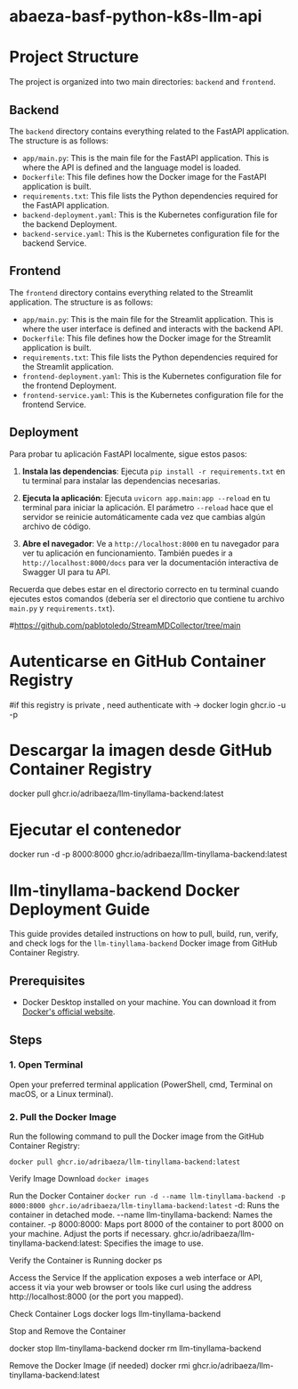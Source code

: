 # abaeza-basf-python-k8s-llm-api
# Project Structure

The project is organized into two main directories: `backend` and `frontend`.

## Backend

The `backend` directory contains everything related to the FastAPI application. The structure is as follows:

- `app/main.py`: This is the main file for the FastAPI application. This is where the API is defined and the language model is loaded.
- `Dockerfile`: This file defines how the Docker image for the FastAPI application is built.
- `requirements.txt`: This file lists the Python dependencies required for the FastAPI application.
- `backend-deployment.yaml`: This is the Kubernetes configuration file for the backend Deployment.
- `backend-service.yaml`: This is the Kubernetes configuration file for the backend Service.

## Frontend

The `frontend` directory contains everything related to the Streamlit application. The structure is as follows:

- `app/main.py`: This is the main file for the Streamlit application. This is where the user interface is defined and interacts with the backend API.
- `Dockerfile`: This file defines how the Docker image for the Streamlit application is built.
- `requirements.txt`: This file lists the Python dependencies required for the Streamlit application.
- `frontend-deployment.yaml`: This is the Kubernetes configuration file for the frontend Deployment.
- `frontend-service.yaml`: This is the Kubernetes configuration file for the frontend Service.

## Deployment


Para probar tu aplicación FastAPI localmente, sigue estos pasos:

1. **Instala las dependencias**: Ejecuta `pip install -r requirements.txt` en tu terminal para instalar las dependencias necesarias.

2. **Ejecuta la aplicación**: Ejecuta `uvicorn app.main:app --reload` en tu terminal para iniciar la aplicación. El parámetro `--reload` hace que el servidor se reinicie automáticamente cada vez que cambias algún archivo de código.

3. **Abre el navegador**: Ve a `http://localhost:8000` en tu navegador para ver tu aplicación en funcionamiento. También puedes ir a `http://localhost:8000/docs` para ver la documentación interactiva de Swagger UI para tu API.

Recuerda que debes estar en el directorio correcto en tu terminal cuando ejecutes estos comandos (debería ser el directorio que contiene tu archivo `main.py` y `requirements.txt`).




#https://github.com/pablotoledo/StreamMDCollector/tree/main


# Autenticarse en GitHub Container Registry
#if this registry is private , need authenticate with -> docker login ghcr.io -u <tu-usuario-de-github> -p <tu-token-de-github>

# Descargar la imagen desde GitHub Container Registry
docker pull ghcr.io/adribaeza/llm-tinyllama-backend:latest

# Ejecutar el contenedor
docker run -d -p 8000:8000 ghcr.io/adribaeza/llm-tinyllama-backend:latest


# llm-tinyllama-backend Docker Deployment Guide

This guide provides detailed instructions on how to pull, build, run, verify, and check logs for the `llm-tinyllama-backend` Docker image from GitHub Container Registry.

## Prerequisites

- Docker Desktop installed on your machine. You can download it from [Docker's official website](https://www.docker.com/products/docker-desktop).

## Steps

### 1. Open Terminal

Open your preferred terminal application (PowerShell, cmd, Terminal on macOS, or a Linux terminal).

### 2. Pull the Docker Image

Run the following command to pull the Docker image from the GitHub Container Registry:

`docker pull ghcr.io/adribaeza/llm-tinyllama-backend:latest`

Verify Image Download
`docker images`

Run the Docker Container
`docker run -d --name llm-tinyllama-backend -p 8000:8000 ghcr.io/adribaeza/llm-tinyllama-backend:latest`
-d: Runs the container in detached mode.
--name llm-tinyllama-backend: Names the container.
-p 8000:8000: Maps port 8000 of the container to port 8000 on your machine. Adjust the ports if necessary.
ghcr.io/adribaeza/llm-tinyllama-backend:latest: Specifies the image to use.

Verify the Container is Running
docker ps

Access the Service
If the application exposes a web interface or API, access it via your web browser or tools like curl using the address http://localhost:8000 (or the port you mapped).

Check Container Logs
docker logs llm-tinyllama-backend

Stop and Remove the Container

docker stop llm-tinyllama-backend
docker rm llm-tinyllama-backend

Remove the Docker Image (if needed)
docker rmi ghcr.io/adribaeza/llm-tinyllama-backend:latest
